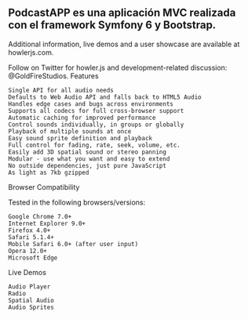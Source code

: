 <h2>PodcastAPP es una aplicación MVC realizada con el framework Symfony 6 y Bootstrap.</h2>


Additional information, live demos and a user showcase are available at howlerjs.com.

Follow on Twitter for howler.js and development-related discussion: @GoldFireStudios.
Features

    Single API for all audio needs
    Defaults to Web Audio API and falls back to HTML5 Audio
    Handles edge cases and bugs across environments
    Supports all codecs for full cross-browser support
    Automatic caching for improved performance
    Control sounds individually, in groups or globally
    Playback of multiple sounds at once
    Easy sound sprite definition and playback
    Full control for fading, rate, seek, volume, etc.
    Easily add 3D spatial sound or stereo panning
    Modular - use what you want and easy to extend
    No outside dependencies, just pure JavaScript
    As light as 7kb gzipped

Browser Compatibility

Tested in the following browsers/versions:

    Google Chrome 7.0+
    Internet Explorer 9.0+
    Firefox 4.0+
    Safari 5.1.4+
    Mobile Safari 6.0+ (after user input)
    Opera 12.0+
    Microsoft Edge

Live Demos

    Audio Player
    Radio
    Spatial Audio
    Audio Sprites


